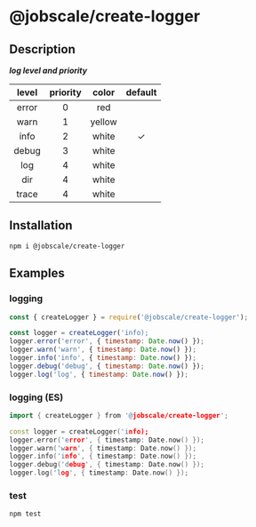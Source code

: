 # @jobscale/create-logger

## Description

***log level and priority***

|level|priority|color|default|
|:-:|:-:|:-:|:-:|
|error|0|red||
|warn|1|yellow||
|info|2|white|✓|
|debug|3|white||
|log|4|white||
|dir|4|white||
|trace|4|white||

## Installation

```
npm i @jobscale/create-logger
```

## Examples

### logging

```javascript
const { createLogger } = require('@jobscale/create-logger');

const logger = createLogger('info);
logger.error('error', { timestamp: Date.now() });
logger.warn('warn', { timestamp: Date.now() });
logger.info('info', { timestamp: Date.now() });
logger.debug('debug', { timestamp: Date.now() });
logger.log('log', { timestamp: Date.now() });
```

### logging (ES)

```c++
import { createLogger } from '@jobscale/create-logger';

const logger = createLogger('info);
logger.error('error', { timestamp: Date.now() });
logger.warn('warn', { timestamp: Date.now() });
logger.info('info', { timestamp: Date.now() });
logger.debug('debug', { timestamp: Date.now() });
logger.log('log', { timestamp: Date.now() });
```

### test

```javascript
npm test
```
